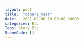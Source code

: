 ```yaml
---
layout: post
title:  "others_test"
date:   2021-02-06 18:00:00 +0000
categories: Etc
Tags: Story Etc
SceneCode: []
---
```

